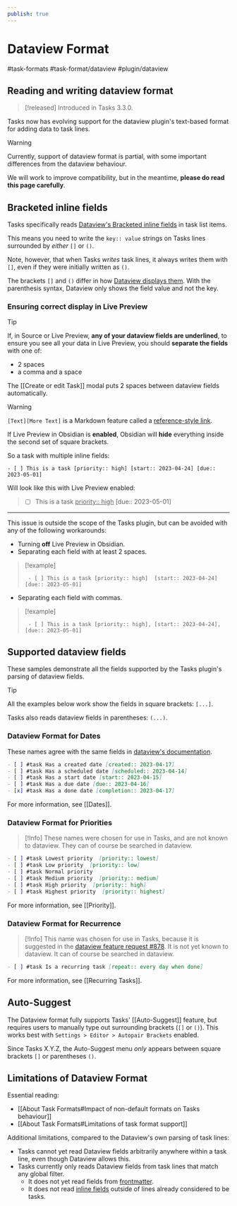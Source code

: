 ```yaml
---
publish: true
---
```


# Dataview Format

<span class="related-pages">#task-formats #task-format/dataview #plugin/dataview</span>

## Reading and writing dataview format

> [!released]
> Introduced in Tasks 3.3.0.

Tasks now has evolving support for the dataview plugin's text-based format for adding data to task lines.

> [!Warning]
> Currently, support of dataview format is partial, with some important differences from the dataview behaviour.
>
> We will work to improve compatibility, but in the meantime, **please do read this page carefully**.

## Bracketed inline fields

Tasks specifically reads [Dataview's Bracketed inline fields](https://blacksmithgu.github.io/obsidian-dataview/annotation/add-metadata/#inline-fields) in task list items.

This means you need to write the `key:: value` strings on Tasks lines surrounded by *either* `[]` or `()`.

Note, however, that when Tasks *writes* task lines, it always writes them with `[]`, even if they were initially written as `()`.

The brackets `[]` and `()` differ in how [Dataview displays them](https://blacksmithgu.github.io/obsidian-dataview/annotation/add-metadata/#inline-fields). With the parenthesis syntax, Dataview only shows the field value and not the key.

### Ensuring correct display in Live Preview

> [!tip]
> If, in Source or Live Preview, **any of your dataview fields are underlined**, to ensure you see all your data in Live Preview, you should **separate the fields** with one of:
>
> - 2 spaces
> - a comma and a space
>
> The [[Create or edit Task]] modal puts 2 spaces between dataview fields automatically.

> [!warning]
> `[Text][More Text]` is a Markdown feature called a [reference-style link](https://daringfireball.net/projects/markdown/syntax#link).
>
> If Live Preview in Obsidian is **enabled**, Obsidian will **hide** everything inside the second set of square brackets.
>
> So a task with multiple inline fields:
>
> ```text
> - [ ] This is a task [priority:: high] [start:: 2023-04-24] [due:: 2023-05-01]
> ```
>
> Will look like this with Live Preview enabled:
>
> > - [ ] This is a task <u>priority:: high</u> [due:: 2023-05-01]
>
> ---
>
> This issue is outside the scope of the Tasks plugin, but can be avoided with any of the following workarounds:
>
> - Turning **off** Live Preview in Obsidian.
> - Separating each field with at least 2 spaces.
>
> > [!example]
>   >
>   > ```text
>   >  - [ ] This is a task [priority:: high]  [start:: 2023-04-24]  [due:: 2023-05-01]
>   >  ```
>
> - Separating each field with commas.
>
> > [!example]
>   >
>   > ```text
>   >  - [ ] This is a task [priority:: high], [start:: 2023-04-24], [due:: 2023-05-01]
>   > ```

## Supported dataview fields

These samples demonstrate all the fields supported by the Tasks plugin's parsing of dataview fields.

> [!Tip]
> All the examples below work show the fields in square brackets: `[...]`.
>
> Tasks also reads dataview fields in parentheses: `(...)`.

### Dataview Format for Dates

These names agree with the same fields in [dataview's documentation](https://blacksmithgu.github.io/obsidian-dataview/annotation/metadata-tasks/#field-shorthands).

```markdown
- [ ] #task Has a created date [created:: 2023-04-17]
- [ ] #task Has a scheduled date [scheduled:: 2023-04-14]
- [ ] #task Has a start date [start:: 2023-04-15]
- [ ] #task Has a due date [due:: 2023-04-16]
- [x] #task Has a done date [completion:: 2023-04-17]
```

For more information, see [[Dates]].

### Dataview Format for Priorities

> [!Info]
> These names were chosen for use in Tasks, and are not known to dataview. They can of course be searched in dataview.

<!-- snippet: DocsSamplesForTaskFormats.test.Serializer_Priorities_dataview-snippet.approved.md -->
```md
- [ ] #task Lowest priority  [priority:: lowest]
- [ ] #task Low priority  [priority:: low]
- [ ] #task Normal priority
- [ ] #task Medium priority  [priority:: medium]
- [ ] #task High priority  [priority:: high]
- [ ] #task Highest priority  [priority:: highest]
```
<!-- endSnippet -->

For more information, see [[Priority]].

### Dataview Format for Recurrence

> [!Info]
> This name was chosen for use in Tasks, because it is suggested in the [dataview feature request #878](https://github.com/blacksmithgu/obsidian-dataview/issues/878). It is not yet known to dataview. It can of course be searched in dataview.

```markdown
- [ ] #task Is a recurring task [repeat:: every day when done]
```

For more information, see [[Recurring Tasks]].

## Auto-Suggest

The Dataview format fully supports Tasks' [[Auto-Suggest]] feature, but requires users to manually type out surrounding brackets (`[]` or `()`).  This works best with `Settings > Editor > Autopair Brackets` enabled.

Since Tasks X.Y.Z, the Auto-Suggest menu _only_ appears between square brackets `[]` or parentheses `()`.

## Limitations of Dataview Format

Essential reading:

- [[About Task Formats#Impact of non-default formats on Tasks behaviour]]
- [[About Task Formats#Limitations of task format support]]

Additional limitations, compared to the Dataview's own parsing of task lines:

- Tasks cannot yet read Dataview fields arbitrarily anywhere within a task line, even though Dataview allows this.
- Tasks currently only reads Dataview fields from task lines that match any global filter.
  - It does not yet read fields from [frontmatter](https://blacksmithgu.github.io/obsidian-dataview/annotation/add-metadata/#frontmatter).
  - It does not read [inline fields](https://blacksmithgu.github.io/obsidian-dataview/annotation/add-metadata/#inline-fields) outside of lines already considered to be tasks.
